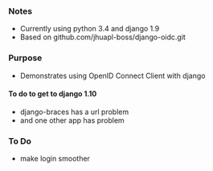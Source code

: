 ### Notes ###
- Currently using python 3.4 and django 1.9
- Based on github.com/jhuapl-boss/django-oidc.git

### Purpose ###
- Demonstrates using OpenID Connect Client with django

#### To do to get to django 1.10 ####
- django-braces has a url problem
- and one other app has problem

### To Do ###
- make login smoother
